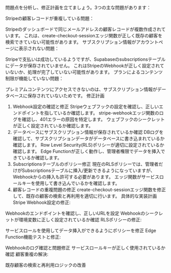 問題点を分析し、修正計画を立てましょう。3つの主な問題があります：

Stripeの顧客レコードが重複している問題：

Stripeのダッシュボードで同じメールアドレスの顧客レコードが複数作成されています。
これは、create-checkout-sessionエッジ関数が正しく既存の顧客を検索できていない可能性があります。
サブスクリプション情報がアカウントページに表示されない問題：

Stripeで支払いは成功しているようですが、Supabaseのsubscriptionsテーブルにデータが保存されていません。
これはStripeのWebhookが正しく設定されていないか、処理が完了していない可能性があります。
プランによるコンテンツ制限が機能していない問題：

プレミアムコンテンツにアクセスできないのは、サブスクリプション情報がデータベースに保存されていないためです。
修正計画
1. Webhook設定の確認と修正
Stripeウェブフックの設定を確認し、正しいエンドポイントを指しているか確認します。
stripe-webhookエッジ関数のログを確認し、401エラーの原因を特定します。
ウェブフックのシークレットが正しく設定されているか確認します。
2. データベースにサブスクリプション情報が保存されているか確認
DBログを確認して、サブスクリプションデータがデータベースに書き込まれているか確認します。
Row Level Security(RLS)ポリシーが適切に設定されているか確認します。
Edge Functionが正しく動作し、管理者権限でデータを挿入できているか確認します。
3. Subscriptionsテーブルのポリシー修正
現在のRLSポリシーでは、管理者だけがSubscriptionsテーブルに挿入/更新できるようになっていますが、Webhookからの挿入も許可する必要があります。
エッジ関数がサービスロールキーを使用して書き込んでいるかを確認します。
4. 顧客レコードの重複問題の修正
create-checkout-sessionエッジ関数を修正して、既存の顧客の検索と再利用を適切に行います。
具体的な実装計画
Stripe Webhook設定の修正:

Webhookのエンドポイントを確認し、正しいURLを設定
Webhookのシークレットが環境変数に正しく設定されているか確認
RLSポリシーの修正:

サービスロールを使用してデータ挿入ができるようにポリシーを修正
Edge Function機能テストと修正:

Webhookのログ確認と問題修正
サービスロールキーが正しく使用されているか確認
顧客重複の解決:

既存顧客の検索と再利用ロジックの改善